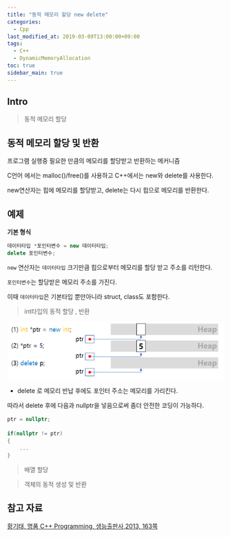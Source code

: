 ```yaml
---
title: "동적 메모리 할당 new delete"
categories: 
  - Cpp
last_modified_at: 2019-03-09T13:00:00+09:00
tags: 
  - C++
  - DynamicMemoryAllocation
toc: true
sidebar_main: true
---
```


## Intro

> 동적 메모리 할당


## 동적 메모리 할당 및 반환

프로그램 실행중 필요한 만큼의 메모리를 할당받고 반환하는 메커니즘

C언어 에서는 malloc()/free()를 사용하고 C++에서는 new와 delete를 사용한다.

new연산자는 힙에 메모리를 할당받고, delete는 다시 힙으로 메모리를 반환한다.




## 예제

**기본 형식**
```cpp
데이터타입 *포인터변수 = new 데이터타입;
delete 포인터변수;
```

`new` 연산자는 `데이터타입` 크기만큼 힙으로부터 메모리를 할당 받고 주소를 리턴한다.

`포인터변수`는 할당받은 메모리 주소를 가진다.

이때 `데이터타입`은 기본타입 뿐만아니라 struct, class도 포함한다.


>int타입의 동적 할당 , 반환
<script src="https://gist.github.com/lesslate/832325788f1cca9bb11b0440beb45a58.js"></script>

![alo](https://github.com/lesslate/lesslate.github.io/blob/master/assets/img/cpp/allocate.png?raw=true)

* delete 로 메모리 반납 후에도 포인터 주소는 메모리를 가리킨다.

따라서 delete 후에 다음과 nullptr을 넣음으로써 좀더 안전한 코딩이 가능하다.

```cpp
ptr = nullptr;

if(nullptr != ptr)
{
    ...
}
```

>배열 할당
<script src="https://gist.github.com/lesslate/3f6f196094f9a7d9c6a6ed1b7aa8342b.js"></script>


>객체의 동적 생성 및 반환
<script src="https://gist.github.com/lesslate/74ee1403fe15bc9839afc1cea074103f.js"></script>

## 참고 자료

[황기태, 명품 C++ Programming, 생능출판사,2013, 163쪽](https://book.naver.com/bookdb/book_detail.nhn?bid=7275362)